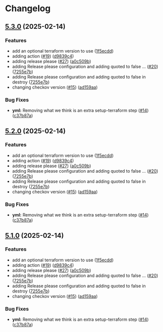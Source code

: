 # Changelog

## [5.3.0](https://github.com/LBHackney-IT/terraform-action/compare/v5.2.0...v5.3.0) (2025-02-14)


### Features

* add an optional terraform version to use ([1f5ecdd](https://github.com/LBHackney-IT/terraform-action/commit/1f5ecddc50c53c1375516213863c767699d19afc))
* adding action ([#19](https://github.com/LBHackney-IT/terraform-action/issues/19)) ([d9839c4](https://github.com/LBHackney-IT/terraform-action/commit/d9839c483663c90a4870fac258b724833fd68e02))
* adding release please ([#27](https://github.com/LBHackney-IT/terraform-action/issues/27)) ([a0c509b](https://github.com/LBHackney-IT/terraform-action/commit/a0c509b884b878d9e5664963c20f510aa7b388a3))
* adding Release please configuration and adding quoted to false … ([#20](https://github.com/LBHackney-IT/terraform-action/issues/20)) ([7255e7b](https://github.com/LBHackney-IT/terraform-action/commit/7255e7b8478c3beadcea51695fefcd8eccbc6bf0))
* adding Release please configuration and adding quoted to false in destroy ([7255e7b](https://github.com/LBHackney-IT/terraform-action/commit/7255e7b8478c3beadcea51695fefcd8eccbc6bf0))
* changing checkov version ([#15](https://github.com/LBHackney-IT/terraform-action/issues/15)) ([ad159aa](https://github.com/LBHackney-IT/terraform-action/commit/ad159aa8a3bb37fbba7371e0cb43545b37d2ed30))


### Bug Fixes

* **yml:** Removing what we think is an extra setup-terraform step ([#14](https://github.com/LBHackney-IT/terraform-action/issues/14)) ([c37b87a](https://github.com/LBHackney-IT/terraform-action/commit/c37b87a92892fa530351a651747a36d4a9fcadbb))

## [5.2.0](https://github.com/LBHackney-IT/terraform-action/compare/v5.1.0...v5.2.0) (2025-02-14)


### Features

* add an optional terraform version to use ([1f5ecdd](https://github.com/LBHackney-IT/terraform-action/commit/1f5ecddc50c53c1375516213863c767699d19afc))
* adding action ([#19](https://github.com/LBHackney-IT/terraform-action/issues/19)) ([d9839c4](https://github.com/LBHackney-IT/terraform-action/commit/d9839c483663c90a4870fac258b724833fd68e02))
* adding release please ([#27](https://github.com/LBHackney-IT/terraform-action/issues/27)) ([a0c509b](https://github.com/LBHackney-IT/terraform-action/commit/a0c509b884b878d9e5664963c20f510aa7b388a3))
* adding Release please configuration and adding quoted to false … ([#20](https://github.com/LBHackney-IT/terraform-action/issues/20)) ([7255e7b](https://github.com/LBHackney-IT/terraform-action/commit/7255e7b8478c3beadcea51695fefcd8eccbc6bf0))
* adding Release please configuration and adding quoted to false in destroy ([7255e7b](https://github.com/LBHackney-IT/terraform-action/commit/7255e7b8478c3beadcea51695fefcd8eccbc6bf0))
* changing checkov version ([#15](https://github.com/LBHackney-IT/terraform-action/issues/15)) ([ad159aa](https://github.com/LBHackney-IT/terraform-action/commit/ad159aa8a3bb37fbba7371e0cb43545b37d2ed30))


### Bug Fixes

* **yml:** Removing what we think is an extra setup-terraform step ([#14](https://github.com/LBHackney-IT/terraform-action/issues/14)) ([c37b87a](https://github.com/LBHackney-IT/terraform-action/commit/c37b87a92892fa530351a651747a36d4a9fcadbb))

## [5.1.0](https://github.com/LBHackney-IT/terraform-action/compare/v5.0.0...v5.1.0) (2025-02-14)


### Features

* add an optional terraform version to use ([1f5ecdd](https://github.com/LBHackney-IT/terraform-action/commit/1f5ecddc50c53c1375516213863c767699d19afc))
* adding action ([#19](https://github.com/LBHackney-IT/terraform-action/issues/19)) ([d9839c4](https://github.com/LBHackney-IT/terraform-action/commit/d9839c483663c90a4870fac258b724833fd68e02))
* adding release please ([#27](https://github.com/LBHackney-IT/terraform-action/issues/27)) ([a0c509b](https://github.com/LBHackney-IT/terraform-action/commit/a0c509b884b878d9e5664963c20f510aa7b388a3))
* adding Release please configuration and adding quoted to false … ([#20](https://github.com/LBHackney-IT/terraform-action/issues/20)) ([7255e7b](https://github.com/LBHackney-IT/terraform-action/commit/7255e7b8478c3beadcea51695fefcd8eccbc6bf0))
* adding Release please configuration and adding quoted to false in destroy ([7255e7b](https://github.com/LBHackney-IT/terraform-action/commit/7255e7b8478c3beadcea51695fefcd8eccbc6bf0))
* changing checkov version ([#15](https://github.com/LBHackney-IT/terraform-action/issues/15)) ([ad159aa](https://github.com/LBHackney-IT/terraform-action/commit/ad159aa8a3bb37fbba7371e0cb43545b37d2ed30))


### Bug Fixes

* **yml:** Removing what we think is an extra setup-terraform step ([#14](https://github.com/LBHackney-IT/terraform-action/issues/14)) ([c37b87a](https://github.com/LBHackney-IT/terraform-action/commit/c37b87a92892fa530351a651747a36d4a9fcadbb))
